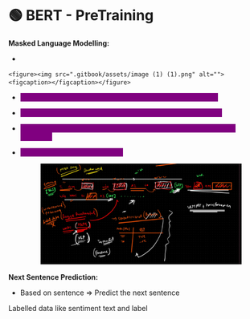 # 🟢 BERT - PreTraining

**Masked Language Modelling:**

*

```
<figure><img src=".gitbook/assets/image (1) (1).png" alt=""><figcaption></figcaption></figure>
```

* <mark style="color:purple;background-color:purple;">**Pick any random words in inside the sentence and mask it**</mark>
* <mark style="color:purple;background-color:purple;">**This words we are going to predict while training the model**</mark>
* <mark style="color:purple;background-color:purple;">**\[CLS] token is represent that it needs to do classification of the sentence**</mark>
*   <mark style="color:purple;background-color:purple;">**\[SEP] to separate 2 sentences**</mark>

    <figure><img src="../.gitbook/assets/image (2) (1) (1) (1) (1).png" alt=""><figcaption></figcaption></figure>

**Next Sentence Prediction:**

* Based on sentence ⇒ Predict the next sentence

Labelled data like sentiment text and label
